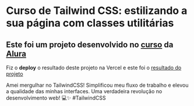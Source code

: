 # Curso de Tailwind CSS: estilizando a sua página com classes utilitárias
## Este foi um projeto desenvolvido no [curso](https://cursos.alura.com.br/course/tailwind-css-estilizando-pagina-classes-utilitarias) da [Alura](https://alura.com.br) 

Fiz o **deploy** o resultado deste projeto na Vercel e este foi o [resultado do projeto](https://tailwindcss-henna.vercel.app/)

Amei mergulhar no TailwindCSS! Simplificou meu fluxo de trabalho e elevou a qualidade das minhas interfaces. Uma verdadeira revolução no desenvolvimento web! 💻✨ #TailwindCSS